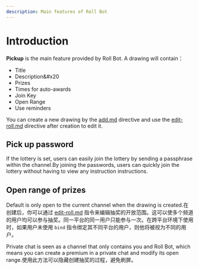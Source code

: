 ```yaml
---
description: Main features of Roll Bot
---
```


# Introduction

**Pickup** is the main feature provided by Roll Bot. A drawing will contain：

- Title
- Description&#x20
- Prizes
- Times for auto-awards
- Join Key
- Open Range
- Use reminders

You can create a new drawing by the [add.md](add.md "mention") directive and use the [edit-roll.md](../advanced/edit-roll.md "mention") directive after creation to edit it.

## Pick up password

If the lottery is set, users can easily join the lottery by sending a passphrase within the channel.By joining the passwords, users can quickly join the lottery without having to view any instruction instructions.

## Open range of prizes

Default is only open to the current channel when the drawing is created.在创建后，你可以通过 [edit-roll.md](../advanced/edit-roll.md "mention") 指令来编辑抽奖的开放范围。这可以使多个频道的用户均可以参与抽奖。同一平台的同一用户只能参与一次。在跨平台环境下使用时，如果用户未使用 `bind` 指令绑定其不同平台的用户，则他将被视为不同的用户。

Private chat is seen as a channel that only contains you and Roll Bot, which means you can create a premium in a private chat and modify its open range.使用此方法可以隐藏创建抽奖的过程，避免刷屏。
